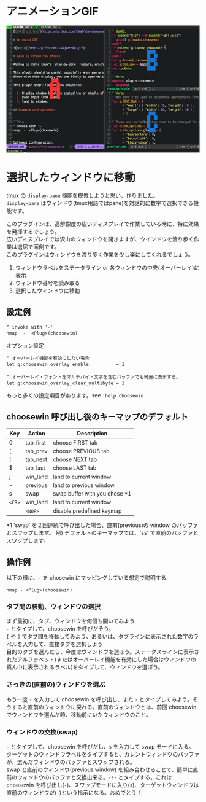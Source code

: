 # アニメーションGIF

![gif](https://raw.githubusercontent.com/t9md/t9md/1675510eaa1b789aeffbc49c1ae3b1e8e7dceabe/img/vim-choosewin.gif)

# 選択したウィンドウに移動
tmux の `display-pane` 機能を模倣しようと思い、作りました。  
`display-pane` はウィンドウ(tmux用語ではpane)を対話的に数字で選択できる機能です。  

このプラグインは、高解像度の広いディスプレイで作業している時に、特に効果を発揮するでしょう。  
広いディスプレイでは沢山のウィンドウを開きますが、ウインドウを渡り歩く作業は退屈で面倒です。  
このプラグインはウィンドウを渡り歩く作業を少し楽にしてくれるでしょう。  

  1. ウィンドウラベルをステータライン or 各ウィンドウの中央(オーバーレイ)に表示
  2. ウィンドウ番号を読み取る
  3. 選択したウィンドウに移動

## 設定例

```Vim
" invoke with '-'
nmap  -  <Plug>(choosewin)
```

オプション設定

```Vim
" オーバーレイ機能を有効にしたい場合
let g:choosewin_overlay_enable          = 1

" オーバーレイ・フォントをマルチバイト文字を含むバッファでも綺麗に表示する。
let g:choosewin_overlay_clear_multibyte = 1
```

もっと多くの設定項目があります。see `:help choosewin`

## choosewin 呼び出し後のキーマップのデフォルト

| Key    | Action     | Description                   |
| ------ | ---------- | ----------------------------- |
| 0      | tab_first  | choose FIRST    tab           |
| [      | tab_prev   | choose PREVIOUS tab           |
| ]      | tab_next   | choose NEXT     tab           |
| $      | tab_last   | choose LAST     tab           |
| ;      | win_land   | land to current window        |
| -      | previous   | land to previous window       |
| s      | swap       | swap buffer with you chose *1 |
| `<CR>` | win_land   | land to current window        |
|        | `<NOP>`    | disable predefined keymap     |

*1 'swap' を２回連続で呼び出した場合、直前(previous)の window のバッファとスワップします。
例) デフォルトのキーマップでは、'ss' で直前のバッファとスワップします。


## 操作例

以下の様に、`-` を chosewin にマッピングしている想定で説明する.

```Vim
nmap - <Plug>(choosewin)
```

### タブ間の移動、ウィンドウの選択

まず最初に、タブ、ウィンドウを何個も開いてみよう  
`-` とタイプして、choosewin を呼びだそう。  
`[` や `]` でタブ間を移動してみよう、あるいは、タブラインに表示された数字のラベルを入力して、直接タブを選択しよう  
目的のタブを選んだら、今度はウィンドウを選ぼう。ステータスラインに表示されたアルファベット(またはオーバーレイ機能を有効にした場合はウィンドウの真ん中に表示されるラベル)をタイプして、ウィンドウを選ぼう。  

### さっきの(直前の)ウィンドウを選ぶ

もう一度 `-` を入力して choosewin を呼び出し、また `-` とタイプしてみよう。そうすると直前のウィンドウに戻れる。直前のウィンドウとは、前回 choosewin でウィンドウを選んだ時、移動前にいたウィンドウのこと。  

### ウィンドウの交換(swap)

`-` とタイプして、choosewin を呼びだし、`s` を入力して swap モードに入る。  
ターゲットのウィンドウラベルをタイプすると、カレントウィンドウのバッファが、選んだウィンドウのバッファとスワップされる。  
swap と直前のウィンドウ(previous window) を組み合わせることで、簡単に直前のウィンドウのバッファと交換出来る。`-s-` とタイプする。これは choosewin を呼び出し(`-`)、スワップモードに入り(`s`)、ターゲットウィンドウは直前のウィンドウだ(`-`)という指示になる。おめでとう！  
